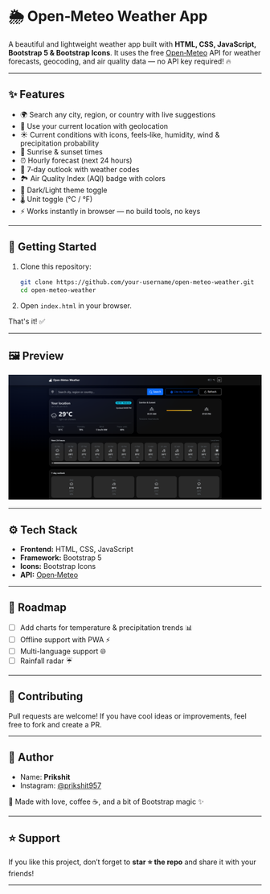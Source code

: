 # 🌦️ Open‑Meteo Weather App

A beautiful and lightweight weather app built with **HTML, CSS, JavaScript, Bootstrap 5 & Bootstrap Icons**. It uses the free [Open‑Meteo](https://open-meteo.com/) API for weather forecasts, geocoding, and air quality data — no API key required! 🔥

---

## ✨ Features

* 🌍 Search any city, region, or country with live suggestions
* 📍 Use your current location with geolocation
* ☀️ Current conditions with icons, feels‑like, humidity, wind & precipitation probability
* 🌄 Sunrise & sunset times
* ⏰ Hourly forecast (next 24 hours)
* 📅 7‑day outlook with weather codes
* 🏞️ Air Quality Index (AQI) badge with colors
* 🎨 Dark/Light theme toggle
* 🌡️ Unit toggle (°C / °F)
* ⚡ Works instantly in browser — no build tools, no keys

---

## 🚀 Getting Started

1. Clone this repository:

   ```bash
   git clone https://github.com/your-username/open-meteo-weather.git
   cd open-meteo-weather
   ```
2. Open `index.html` in your browser.

That's it! ✅

---

## 🖼️ Preview

<p align="center">
  <img src="weather_app_preview.png" alt="App Preview" width="600" />
</p>

---

## ⚙️ Tech Stack

* **Frontend:** HTML, CSS, JavaScript
* **Framework:** Bootstrap 5
* **Icons:** Bootstrap Icons
* **API:** [Open‑Meteo](https://open-meteo.com/)

---

## 📌 Roadmap

* [ ] Add charts for temperature & precipitation trends 📊
* [ ] Offline support with PWA ⚡
* [ ] Multi-language support 🌐
* [ ] Rainfall radar ☔

---

## 🙌 Contributing

Pull requests are welcome! If you have cool ideas or improvements, feel free to fork and create a PR.

---

## 👤 Author

* Name: **Prikshit**
* Instagram: [@prikshit957](https://instagram.com/prikshit957)

💙 Made with love, coffee ☕, and a bit of Bootstrap magic ✨

---

## ⭐ Support

If you like this project, don’t forget to **star ⭐ the repo** and share it with your friends!

---
